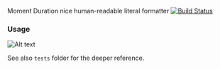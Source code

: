 Moment Duration nice human-readable literal formatter [![Build Status](https://travis-ci.org/digitalideastudio/moment-duration-literal.svg?branch=master)](https://travis-ci.org/digitalideastudio/moment-duration-literal)

### Usage

![Alt text](https://monosnap.com/image/eo2Z2lt1uKkAiOT0HFDq7PtaEI5YAB.png)


See also `tests` folder for the deeper reference.
